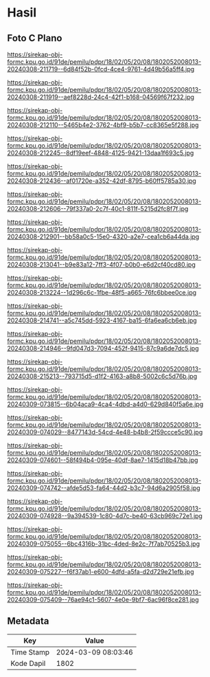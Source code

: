 # Hasil

## Foto C Plano

https://sirekap-obj-formc.kpu.go.id/91de/pemilu/pdpr/18/02/05/20/08/1802052008013-20240308-211719--6d84f52b-0fcd-4ce4-9761-4d49b56a5ff4.jpg

https://sirekap-obj-formc.kpu.go.id/91de/pemilu/pdpr/18/02/05/20/08/1802052008013-20240308-211919--aef8228d-24c4-42f1-b168-04569f67f232.jpg

https://sirekap-obj-formc.kpu.go.id/91de/pemilu/pdpr/18/02/05/20/08/1802052008013-20240308-212110--5465b4e2-3762-4bf9-b5b7-cc8365e5f288.jpg

https://sirekap-obj-formc.kpu.go.id/91de/pemilu/pdpr/18/02/05/20/08/1802052008013-20240308-212245--8df19eef-4848-4125-9421-13daa1f693c5.jpg

https://sirekap-obj-formc.kpu.go.id/91de/pemilu/pdpr/18/02/05/20/08/1802052008013-20240308-212436--af01720e-a352-42df-8795-b60ff5785a30.jpg

https://sirekap-obj-formc.kpu.go.id/91de/pemilu/pdpr/18/02/05/20/08/1802052008013-20240308-212606--79f337a0-2c7f-40c1-811f-5215d2fc8f7f.jpg

https://sirekap-obj-formc.kpu.go.id/91de/pemilu/pdpr/18/02/05/20/08/1802052008013-20240308-212901--bb58a0c5-15e0-4320-a2e7-cea1cb6a44da.jpg

https://sirekap-obj-formc.kpu.go.id/91de/pemilu/pdpr/18/02/05/20/08/1802052008013-20240308-213041--b9e83a12-7ff3-4f07-b0b0-e6d2cf40cd80.jpg

https://sirekap-obj-formc.kpu.go.id/91de/pemilu/pdpr/18/02/05/20/08/1802052008013-20240308-213224--1d296c6c-1fbe-48f5-a665-76fc6bbee0ce.jpg

https://sirekap-obj-formc.kpu.go.id/91de/pemilu/pdpr/18/02/05/20/08/1802052008013-20240308-214741--a5c745dd-5923-4167-ba15-6fa6ea6cb6eb.jpg

https://sirekap-obj-formc.kpu.go.id/91de/pemilu/pdpr/18/02/05/20/08/1802052008013-20240308-214946--9fd047d3-7094-452f-9415-87c9a6de7dc5.jpg

https://sirekap-obj-formc.kpu.go.id/91de/pemilu/pdpr/18/02/05/20/08/1802052008013-20240308-215213--793715d5-d1f2-4163-a8b8-5002c6c5d76b.jpg

https://sirekap-obj-formc.kpu.go.id/91de/pemilu/pdpr/18/02/05/20/08/1802052008013-20240309-073815--6b04aca9-4ca4-4dbd-a4d0-629d840f5a6e.jpg

https://sirekap-obj-formc.kpu.go.id/91de/pemilu/pdpr/18/02/05/20/08/1802052008013-20240309-074029--8477143d-54cd-4e48-b4b8-2f59ccce5c90.jpg

https://sirekap-obj-formc.kpu.go.id/91de/pemilu/pdpr/18/02/05/20/08/1802052008013-20240309-074601--58f494b4-095e-40df-8ae7-1415d18b47bb.jpg

https://sirekap-obj-formc.kpu.go.id/91de/pemilu/pdpr/18/02/05/20/08/1802052008013-20240309-074742--afde5d53-fa64-44d2-b3c7-94d6a2905f58.jpg

https://sirekap-obj-formc.kpu.go.id/91de/pemilu/pdpr/18/02/05/20/08/1802052008013-20240309-074928--9a394539-1c80-4d7c-be40-63cb969c72e1.jpg

https://sirekap-obj-formc.kpu.go.id/91de/pemilu/pdpr/18/02/05/20/08/1802052008013-20240309-075055--6bc4316b-31bc-4ded-8e2c-7f7ab70525b3.jpg

https://sirekap-obj-formc.kpu.go.id/91de/pemilu/pdpr/18/02/05/20/08/1802052008013-20240309-075227--f6f37ab1-e600-4dfd-a5fa-d2d729e21efb.jpg

https://sirekap-obj-formc.kpu.go.id/91de/pemilu/pdpr/18/02/05/20/08/1802052008013-20240309-075409--76ae94c1-5607-4e0e-9bf7-6ac96f8ce281.jpg


## Metadata

| Key        | Value               |
| ---------- | ------------------- |
| Time Stamp | 2024-03-09 08:03:46 |
| Kode Dapil | 1802                |



